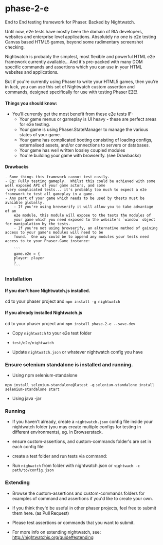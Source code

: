 # phase-2-e
End to End testing framework for Phaser.  Backed by Nightwatch.

Until now, e2e tests have mostly been the domain of RIA developers, websites and enterprise level applications.
Absolutely no one is e2e testing Canvas based HTML5 games, beyond some rudimentary screenshot checking.

Nightwatch is probably the simplest, most flexible and powerful HTML e2e framework currently available... And it's
pre-packed with many DOM specific commands and assertions which you can use in your HTML websites and applications. 

But if you're currently using Phaser to write your HTML5 games, then you're in luck, you can use this set of 
Nightwatch custom assertion and commands, designed specifically for use with testing Phaser E2E!.

#### Things you should know:

- You'll currently get the most benefit from these e2e tests IF:
    - Your game menus or gameplay is UI heavy - these are perfect areas for e2e testing. 
    - Your game is using Phaser.StateManager to manage the various states of your game.
    - Your game has complicated booting consisting of loading configs, externalised assets, and/or connections to 
    servers or databases.
    - Your game has well written loosley coupled modules
    - You're building your game with browserify. (see Drawbacks)  
    
    
#### Drawbacks

    - Some things this framework cannot test easily.
    - Eg: Fully testing gameply.  Whilst this could be achieved with some well exposed API of your game actors, and some
     very complicated tests... it's probably too much to expect a e2e framework to test all gameplay in a game.
    - Any part of your game which needs to be used by thests must be avaiable globally. 
        - If you're using browserify it will allow you to take advantage of an 
        e2e module, this module will expose to the tests the modules of 
        your game which you need exposed to the website's `window` object for manipulation by the tests.
        - If you're not using browserify, an alternative method of gaining access to your game's modules will need to be 
        found.  One way could be to append any modules your tests need access to to your Phaser.Game instance:

        ```
        game.e2e = {
        player: player
        }
        ```
   


### Installation

#### If you don't have Nightwatch.js installed.

cd to your phaser project and
`npm install -g nightwatch`



#### If you already installed Nightwatch.js

cd to your phaser project and
`npm install phase-2-e --save-dev`

- Copy ```nightwatch``` to your e2e test folder
 * ```test/e2e/nightwatch```
 
- Update `nightwatch.json` or whatever nightwatch config you have


### Ensure selenium standalone is installed and running.

- Using npm selenium-standalone

`npm install selenium-standalone@latest -g`
`selenium-standalone install`
`selenium-standalone start`

- Using java -jar

### Running

- If you haven't already, create a ```nightwatch.json``` config file inside your nightwatch folder (you may create 
multiple configs for testing in different environments), eg. In Browserstack.

- ensure custom-assertions, and custom-commands folder's are set in each config file

- create a test folder and run tests via command:

- Run `nighwatch` from folder with nightwatch.json or `nightwach -c path/to/config.json`


### Extending

- Browse the custom-assertions and custom-commands folders for examples of command and assertions if you'd like to create
your own.

- If you think they'd be useful in other phaser projects, feel free to submit them here. (as Pull Request)

- Please test assertions or commands that you want to submit.

- For more info on extending nightwatch, see: http://nightwatchjs.org/guide#extending




